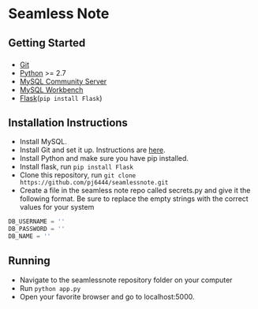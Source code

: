 # Seamless Note

## Getting Started

###
- [Git](https://git-scm.com/)
- [Python](https://www.python.org/) >= 2.7
- [MySQL Community Server](https://dev.mysql.com/downloads/mysql/)
- [MySQL Workbench](https://dev.mysql.com/downloads/workbench/)
- [Flask](http://flask.pocoo.org/)(`pip install Flask`)

## Installation Instructions
- Install MySQL.
- Install Git and set it up. Instructions are [here](https://help.github.com/articles/set-up-git/).
- Install Python and make sure you have pip installed.
- Install flask, run `pip install Flask`
- Clone this repository, run `git clone https://github.com/pj6444/seamlessnote.git`
- Create a file in the seamless note repo called secrets.py and give it the following format. Be sure to replace the empty strings with the correct values for your system
```python
DB_USERNAME = ''
DB_PASSWORD = ''
DB_NAME = ''
```


## Running
- Navigate to the seamlessnote repository folder on your computer
- Run `python app.py`
- Open your favorite browser and go to localhost:5000.
